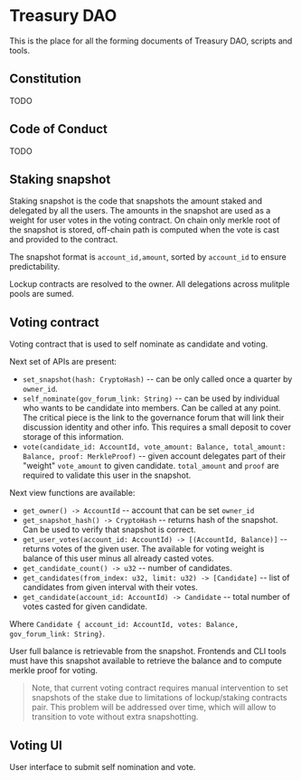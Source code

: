 # Treasury DAO

This is the place for all the forming documents of Treasury DAO, scripts and tools.

## Constitution

TODO

## Code of Conduct

TODO

## Staking snapshot

Staking snapshot is the code that snapshots the amount staked and delegated by all the users.
The amounts in the snapshot are used as a weight for user votes in the voting contract.
On chain only merkle root of the snapshot is stored, off-chain path is computed when the vote is cast and provided to the contract.

The snapshot format is `account_id,amount`, sorted by `account_id` to ensure predictability.

Lockup contracts are resolved to the owner. All delegations across mulitple pools are sumed.

## Voting contract

Voting contract that is used to self nominate as candidate and voting.

Next set of APIs are present:
 - `set_snapshot(hash: CryptoHash)` -- can be only called once a quarter by `owner_id`.
 - `self_nominate(gov_forum_link: String)` -- can be used by individual who wants to be candidate into members. Can be called at any point. The critical piece is the link to the governance forum that will link their discussion identity and other info. This requires a small deposit to cover storage of this information.
 - `vote(candidate_id: AccountId, vote_amount: Balance, total_amount: Balance, proof: MerkleProof)` -- given account delegates part of their "weight" `vote_amount` to given candidate. `total_amount` and `proof` are required to validate this user in the snapshot.

Next view functions are available:
 - `get_owner() -> AccountId` -- account that can be set `owner_id`
 - `get_snapshot_hash() -> CryptoHash` -- returns hash of the snapshot. Can be used to verify that snapshot is correct.
 - `get_user_votes(account_id: AccountId) -> [(AccountId, Balance)]` -- returns votes of the given user. The available for voting weight is balance of this user minus all already casted votes.
 - `get_candidate_count() -> u32` -- number of candidates.
 - `get_candidates(from_index: u32, limit: u32) -> [Candidate]` -- list of candidates from given interval with their votes.
 - `get_candidate(account_id: AccountId) -> Candidate` -- total number of votes casted for given candidate.

Where `Candidate { account_id: AccountId, votes: Balance, gov_forum_link: String}`.

User full balance is retrievable from the snapshot. Frontends and CLI tools must have this snapshot available to retrieve the balance and to compute merkle proof for voting.

> Note, that current voting contract requires manual intervention to set snapshots of the stake due to limitations of lockup/staking contracts pair.
> This problem will be addressed over time, which will allow to transition to vote without extra snapshotting.

## Voting UI

User interface to submit self nomination and vote.


